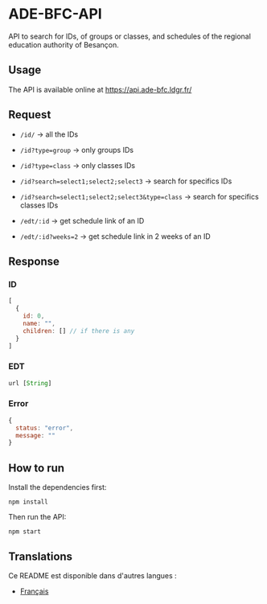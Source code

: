 # ADE-BFC-API

API to search for IDs, of groups or classes, and schedules of the regional education authority of Besançon.

## Usage
The API is available online at https://api.ade-bfc.ldgr.fr/

## Request
- `/id/` -> all the IDs
- `/id?type=group` -> only groups IDs
- `/id?type=class` -> only classes IDs
- `/id?search=select1;select2;select3` -> search for specifics IDs
- `/id?search=select1;select2;select3&type=class` -> search for specifics classes IDs

- `/edt/:id` -> get schedule link of an ID
- `/edt/:id?weeks=2` -> get schedule link in 2 weeks of an ID

## Response
### ID
```js
[
  {
    id: 0,
    name: "",
    children: [] // if there is any
  }
]
```

### EDT
```js
url [String]
```

### Error
```js
{
  status: "error",
  message: ""
}
```

## How to run
Install the dependencies first:
```
npm install
```
Then run the API:
```
npm start
```

## Translations
Ce README est disponible dans d'autres langues :
- [Français](README.fr.md)